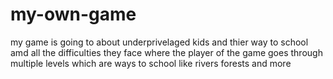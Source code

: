 # my-own-game
my game is going to about underprivelaged kids and thier way to school amd all the difficulties they face where the player of the game goes through multiple levels which are ways to school like rivers forests and more
